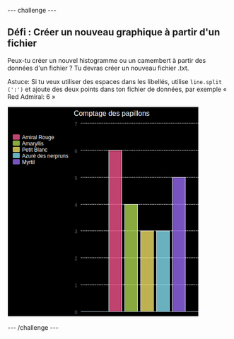 \--- challenge \---

## Défi : Créer un nouveau graphique à partir d'un fichier

Peux-tu créer un nouvel histogramme ou un camembert à partir des données d'un fichier ? Tu devras créer un nouveau fichier .txt.

Astuce: Si tu veux utiliser des espaces dans les libellés, utilise `line.split (':')` et ajoute des deux points dans ton fichier de données, par exemple « Red Admiral: 6 »

![capture d'écran](images/pets-butterflies.png)

\--- /challenge \---